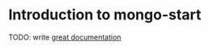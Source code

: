 # Introduction to mongo-start

TODO: write [great documentation](http://jacobian.org/writing/what-to-write/)
